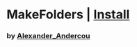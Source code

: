 # MakeFolders | [Install](https://raw.githubusercontent.com/InfiniteCraftCommunity/userscripts/master/userscripts/24sandualexandru/MakeFolders/index.user.js)

### by [Alexander_Andercou](https://github.com/24sanduAlexandru)

